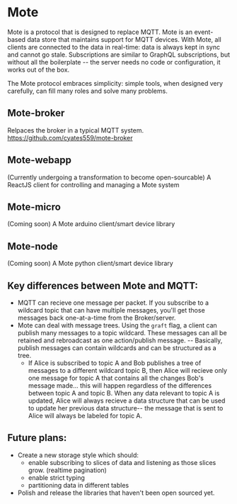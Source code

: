 # Mote
Mote is a protocol that is designed to replace MQTT. Mote is an event-based data store that maintains support for MQTT devices. With Mote, all clients are connected to the data in real-time: data is always kept in sync and cannot go stale.  Subscriptions are similar to GraphQL subscriptions, but without all the boilerplate -- the server needs no code or configuration, it works out of the box.

The Mote protocol embraces simplicity: simple tools, when designed very carefully, can fill many roles and solve many problems.

## Mote-broker
Relpaces the broker in a typical MQTT system.
https://github.com/cyates559/mote-broker

## Mote-webapp
(Currently undergoing a transformation to become open-sourcable)
A ReactJS client for controlling and managing a Mote system

## Mote-micro
(Coming soon)
A Mote arduino client/smart device library

## Mote-node
(Coming soon)
A Mote python client/smart device library

## Key differences between Mote and MQTT:
* MQTT can recieve one message per packet.  If you subscribe to a wildcard topic that can have multiple messages, you'll get those messages back one-at-a-time from the Broker/server.
* Mote can deal with message trees.  Using the `graft` flag, a client can publish many messages to a topic wildcard.  These messages can all be retained and rebroadcast as one action/publish message. -- Basically, publish messages can contain wildcards and can be structured as a tree.
  * If Alice is subscribed to topic A and Bob publishes a tree of messages to a different wildcard topic B, then Alice will recieve only one message for topic A that contains all the changes Bob's message made... this will happen regardless of the differences between topic A and topic B.  When any data relevant to topic A is updated, Alice will always recieve a data structure that can be used to update her previous data structure-- the message that is sent to Alice will always be labeled for topic A.

 ## Future plans:
* Create a new storage style which should:
  * enable subscribing to slices of data and listening as those slices grow. (realtime pagination)
  * enable strict typing
  * partitioning data in different tables
* Polish and release the libraries that haven't been open sourced yet.
